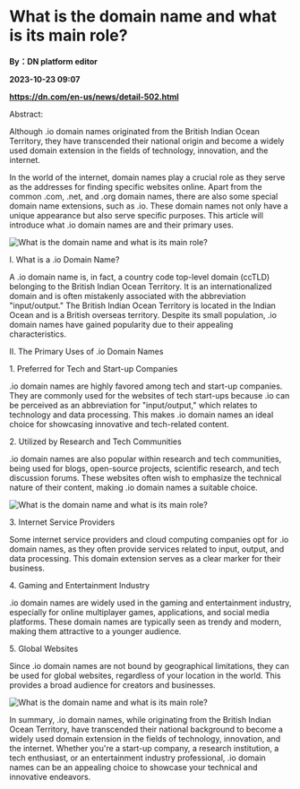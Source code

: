 # What is the domain name and what is its main role?
**By：DN platform editor**

**2023-10-23 09:07**

**https://dn.com/en-us/news/detail-502.html**

Abstract:

Although .io domain names originated from the British Indian Ocean Territory, they have transcended their national origin and become a widely used domain extension in the fields of technology, innovation, and the internet.

In the world of the internet, domain names play a crucial role as they serve as the addresses for finding specific websites online. Apart from the common .com, .net, and .org domain names, there are also some special domain name extensions, such as .io. These domain names not only have a unique appearance but also serve specific purposes. This article will introduce what .io domain names are and their primary uses.

![What is the domain name and what is its main role?](https://static.loupan.com/dn/upload/image/2023-10-23/9f13d6c583c74aaeb0a252a035902675.png)

I. What is a .io Domain Name?

A .io domain name is, in fact, a country code top-level domain (ccTLD) belonging to the British Indian Ocean Territory. It is an internationalized domain and is often mistakenly associated with the abbreviation "input/output." The British Indian Ocean Territory is located in the Indian Ocean and is a British overseas territory. Despite its small population, .io domain names have gained popularity due to their appealing characteristics.

II. The Primary Uses of .io Domain Names

1\. Preferred for Tech and Start-up Companies

.io domain names are highly favored among tech and start-up companies. They are commonly used for the websites of tech start-ups because .io can be perceived as an abbreviation for "input/output," which relates to technology and data processing. This makes .io domain names an ideal choice for showcasing innovative and tech-related content.

2\. Utilized by Research and Tech Communities

.io domain names are also popular within research and tech communities, being used for blogs, open-source projects, scientific research, and tech discussion forums. These websites often wish to emphasize the technical nature of their content, making .io domain names a suitable choice.

![What is the domain name and what is its main role?](https://static.loupan.com/dn/upload/image/2023-10-23/565c69daff834f1f83ca78ff02463c0c.png)

3\. Internet Service Providers

Some internet service providers and cloud computing companies opt for .io domain names, as they often provide services related to input, output, and data processing. This domain extension serves as a clear marker for their business.

4\. Gaming and Entertainment Industry

.io domain names are widely used in the gaming and entertainment industry, especially for online multiplayer games, applications, and social media platforms. These domain names are typically seen as trendy and modern, making them attractive to a younger audience.

5\. Global Websites

Since .io domain names are not bound by geographical limitations, they can be used for global websites, regardless of your location in the world. This provides a broad audience for creators and businesses.

![What is the domain name and what is its main role?](https://static.loupan.com/dn/upload/image/2023-10-23/19c27a101212455a98e11eb25bb621b8.png)

In summary, .io domain names, while originating from the British Indian Ocean Territory, have transcended their national background to become a widely used domain extension in the fields of technology, innovation, and the internet. Whether you're a start-up company, a research institution, a tech enthusiast, or an entertainment industry professional, .io domain names can be an appealing choice to showcase your technical and innovative endeavors.